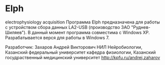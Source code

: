 # Elph
electrophysiology acquisition
Программа Elph предназначена для работы с устройством сбора данных LA2-USB (производство ЗАО "Руднев-Шиляев").
В данный момент программа совместима с Windows XP. Разрабатывается верся для работы в Windows 7.

Разработчик:
Захаров Андрей Викторович
НИЛ Нейробиологии, Казанский федеральный университет
кафедра физиологии, Казанский госудраственный медицинский университет
http://kpfu.ru/andrej.zaharov
